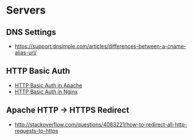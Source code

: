 # Servers

## DNS Settings
- https://support.dnsimple.com/articles/differences-between-a-cname-alias-url/

## HTTP Basic Auth
- [HTTP Basic Auth in Apache](http://tecadmin.net/how-to-secure-specific-url-in-apache/)
- [HTTP Basic Auth in Nginx](https://www.digitalocean.com/community/tutorials/how-to-set-up-http-authentication-with-nginx-on-ubuntu-12-10)

## Apache HTTP -> HTTPS Redirect
- http://stackoverflow.com/questions/4083221/how-to-redirect-all-http-requests-to-https
